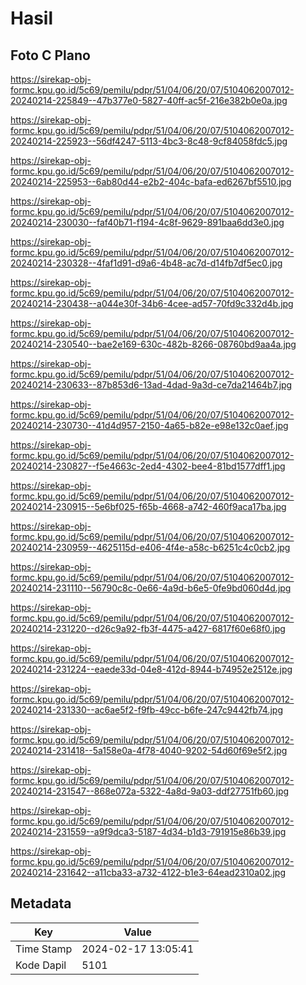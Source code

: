 # Hasil

## Foto C Plano

https://sirekap-obj-formc.kpu.go.id/5c69/pemilu/pdpr/51/04/06/20/07/5104062007012-20240214-225849--47b377e0-5827-40ff-ac5f-216e382b0e0a.jpg

https://sirekap-obj-formc.kpu.go.id/5c69/pemilu/pdpr/51/04/06/20/07/5104062007012-20240214-225923--56df4247-5113-4bc3-8c48-9cf84058fdc5.jpg

https://sirekap-obj-formc.kpu.go.id/5c69/pemilu/pdpr/51/04/06/20/07/5104062007012-20240214-225953--6ab80d44-e2b2-404c-bafa-ed6267bf5510.jpg

https://sirekap-obj-formc.kpu.go.id/5c69/pemilu/pdpr/51/04/06/20/07/5104062007012-20240214-230030--faf40b71-f194-4c8f-9629-891baa6dd3e0.jpg

https://sirekap-obj-formc.kpu.go.id/5c69/pemilu/pdpr/51/04/06/20/07/5104062007012-20240214-230328--4faf1d91-d9a6-4b48-ac7d-d14fb7df5ec0.jpg

https://sirekap-obj-formc.kpu.go.id/5c69/pemilu/pdpr/51/04/06/20/07/5104062007012-20240214-230438--a044e30f-34b6-4cee-ad57-70fd9c332d4b.jpg

https://sirekap-obj-formc.kpu.go.id/5c69/pemilu/pdpr/51/04/06/20/07/5104062007012-20240214-230540--bae2e169-630c-482b-8266-08760bd9aa4a.jpg

https://sirekap-obj-formc.kpu.go.id/5c69/pemilu/pdpr/51/04/06/20/07/5104062007012-20240214-230633--87b853d6-13ad-4dad-9a3d-ce7da21464b7.jpg

https://sirekap-obj-formc.kpu.go.id/5c69/pemilu/pdpr/51/04/06/20/07/5104062007012-20240214-230730--41d4d957-2150-4a65-b82e-e98e132c0aef.jpg

https://sirekap-obj-formc.kpu.go.id/5c69/pemilu/pdpr/51/04/06/20/07/5104062007012-20240214-230827--f5e4663c-2ed4-4302-bee4-81bd1577dff1.jpg

https://sirekap-obj-formc.kpu.go.id/5c69/pemilu/pdpr/51/04/06/20/07/5104062007012-20240214-230915--5e6bf025-f65b-4668-a742-460f9aca17ba.jpg

https://sirekap-obj-formc.kpu.go.id/5c69/pemilu/pdpr/51/04/06/20/07/5104062007012-20240214-230959--4625115d-e406-4f4e-a58c-b6251c4c0cb2.jpg

https://sirekap-obj-formc.kpu.go.id/5c69/pemilu/pdpr/51/04/06/20/07/5104062007012-20240214-231110--56790c8c-0e66-4a9d-b6e5-0fe9bd060d4d.jpg

https://sirekap-obj-formc.kpu.go.id/5c69/pemilu/pdpr/51/04/06/20/07/5104062007012-20240214-231220--d26c9a92-fb3f-4475-a427-6817f60e68f0.jpg

https://sirekap-obj-formc.kpu.go.id/5c69/pemilu/pdpr/51/04/06/20/07/5104062007012-20240214-231224--eaede33d-04e8-412d-8944-b74952e2512e.jpg

https://sirekap-obj-formc.kpu.go.id/5c69/pemilu/pdpr/51/04/06/20/07/5104062007012-20240214-231330--ac6ae5f2-f9fb-49cc-b6fe-247c9442fb74.jpg

https://sirekap-obj-formc.kpu.go.id/5c69/pemilu/pdpr/51/04/06/20/07/5104062007012-20240214-231418--5a158e0a-4f78-4040-9202-54d60f69e5f2.jpg

https://sirekap-obj-formc.kpu.go.id/5c69/pemilu/pdpr/51/04/06/20/07/5104062007012-20240214-231547--868e072a-5322-4a8d-9a03-ddf27751fb60.jpg

https://sirekap-obj-formc.kpu.go.id/5c69/pemilu/pdpr/51/04/06/20/07/5104062007012-20240214-231559--a9f9dca3-5187-4d34-b1d3-791915e86b39.jpg

https://sirekap-obj-formc.kpu.go.id/5c69/pemilu/pdpr/51/04/06/20/07/5104062007012-20240214-231642--a11cba33-a732-4122-b1e3-64ead2310a02.jpg


## Metadata

| Key        | Value               |
| ---------- | ------------------- |
| Time Stamp | 2024-02-17 13:05:41 |
| Kode Dapil | 5101                |



